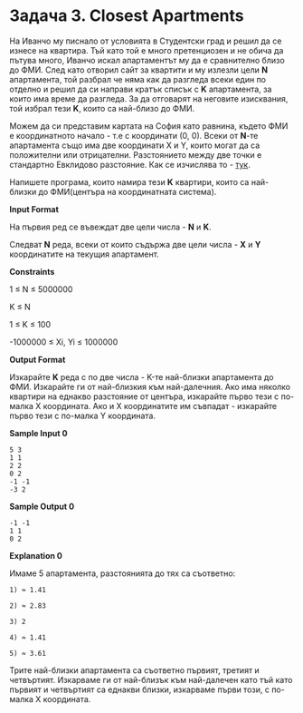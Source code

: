 # Задача 3. Closest Apartments

На Иванчо му писнало от условията в Студентски град и решил да се изнесе на квартира. Тъй като той е много претенциозен и не обича да пътува много, Иванчо искал апартаментът му да е сравнително близо до ФМИ. След като отворил сайт за квартити и му излезли цели **N** апартамента, той разбрал че няма как да разгледа всеки един по отделно и решил да си направи кратък списък с **K** апартамента, за които има време да разгледа. За да отговарят на неговите изисквания, той избрал тези **K**, които са най-близо до ФМИ.

Можем да си представим картата на София като равнина, където ФМИ е координатното начало - т.е с координати (0, 0). Всеки от **N**-те апартамента също има две координати X и Y, които могат да са положителни или отрицателни. Разстоянието между две точки е стандартно Евклидово разстояние. Как се изчислява то - [тук](https://en.wikipedia.org/wiki/Euclidean_distance).

Напишете програма, които намира тези **K** квартири, които са най-близки до ФМИ(центъра на координатната система).

**Input Format**

На първия ред се въвеждат две цели числа - **N** и **K**.

Следват **N** реда, всеки от които съдържа две цели числа - **X** и **Y** координатите на текущия апартамент.

**Constraints**

1 ≤ N ≤ 5000000

K ≤ N

1 ≤ K ≤ 100

-1000000 ≤ Xi, Yi ≤ 1000000

**Output Format**

Изкарайте **K** реда с по две числа - K-те най-близки апартамента до ФМИ. Изкарайте ги от най-близкия към най-далечния. Ако има няколко квартири на еднакво разстояние от центъра, изкарайте първо тези с по-малка X координата. Ако и X координатите им съвпадат - изкарайте първо тези с по-малка Y координата.

**Sample Input 0**
```
5 3
1 1
2 2
0 2
-1 -1
-3 2
```

**Sample Output 0**
```
-1 -1
1 1
0 2
```

**Explanation 0**

Имаме 5 апартамента, разстоянията до тях са съответно:
```
1) ≈ 1.41

2) ≈ 2.83

3) 2

4) ≈ 1.41

5) ≈ 3.61
```

Трите най-близки апартамента са съответно първият, третият и четвъртият. Изкарваме ги от най-близък към най-далечен като тъй като първият и четвъртият са еднакви близки, изкарваме първи този, с по-малка X координата.
